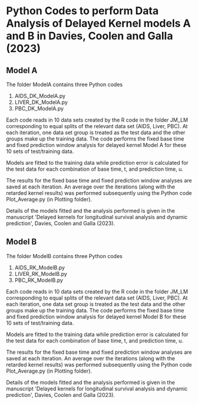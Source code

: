 # Python Codes to perform Data Analysis of Delayed Kernel models A and B in Davies, Coolen and Galla (2023)

## Model A

The folder ModelA contains three Python codes
1. AIDS_DK_ModelA.py
2. LIVER_DK_ModelA.py
3. PBC_DK_ModelA.py

Each code reads in 10 data sets created by the R code in the folder JM_LM corresponding to equal splits of the relevant data set (AIDS, Liver, PBC). At each iteration, one data set group is treated as the test data and the other groups make up the training data. The code performs the fixed base time and fixed prediction window analysis for delayed kernel Model A for these 10 sets of test/training data.

Models are fitted to the training data while prediction error is calculated for the test data for each combination of base time, t, and prediction time, u.

The results for the fixed base time and fixed prediction window analyses are saved at each iteration. An average over the iterations (along with the retarded kernel results) was performed subsequently using the Python code Plot_Average.py (in Plotting folder).

Details of the models fitted and the analysis performed is given in the manuscript 'Delayed kernels for longitudinal survival analysis and dynamic prediction', Davies, Coolen and Galla (2023).

## Model B 

The folder ModelB contains three Python codes
1. AIDS_RK_ModelB.py
2. LIVER_RK_ModelB.py
3. PBC_RK_ModelB.py

Each code reads in 10 data sets created by the R code in the folder JM_LM corresponding to equal splits of the relevant data set (AIDS, Liver, PBC). At each iteration, one data set group is treated as the test data and the other groups make up the training data. The code performs the fixed base time and fixed prediction window analysis for delayed kernel Model B for these 10 sets of test/training data.

Models are fitted to the training data while prediction error is calculated for the test data for each combination of base time, t, and prediction time, u.

The results for the fixed base time and fixed prediction window analyses are saved at each iteration. An average over the iterations (along with the retarded kernel results) was performed subsequently using the Python code Plot_Average.py (in Plotting folder).

Details of the models fitted and the analysis performed is given in the manuscript 'Delayed kernels for longitudinal survival analysis and dynamic prediction', Davies, Coolen and Galla (2023).

